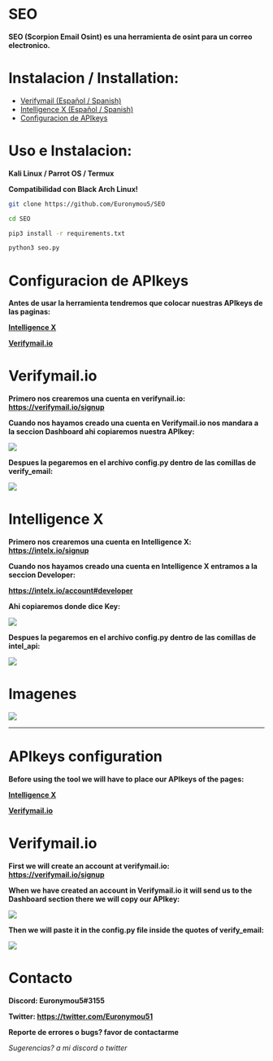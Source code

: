 # SEO
**SEO (Scorpion Email Osint) es una herramienta de osint para un correo electronico.**

# Instalacion / Installation:
- [Verifymail (Español / Spanish)](https://github.com/Euronymou5/SEO#verifymailio)
- [Intelligence X (Español / Spanish)](https://github.com/Euronymou5/SEO#intelligence-x)
- [Configuracion de APIkeys](https://github.com/Euronymou5/SEO#configuracion-de-apikeys)

# Uso e Instalacion:
**Kali Linux / Parrot OS / Termux**

**Compatibilidad con Black Arch Linux!**
```bash
git clone https://github.com/Euronymou5/SEO
```
```bash
cd SEO
```
```bash
pip3 install -r requirements.txt
```
```bash
python3 seo.py
```

# Configuracion de APIkeys
**Antes de usar la herramienta tendremos que colocar nuestras APIkeys de las paginas:**

**[Intelligence X](https://intelx.io/)**

**[Verifymail.io](https://verifymail.io/)**

# Verifymail.io

**Primero nos crearemos una cuenta en verifynail.io: https://verifymail.io/signup**

**Cuando nos hayamos creado una cuenta en Verifymail.io nos mandara a la seccion Dashboard ahi copiaremos nuestra APIkey:**

<img src="https://media.discordapp.net/attachments/995599976463859713/1007864227010195526/unknown.png?width=327&height=88">

**Despues la pegaremos en el archivo config.py dentro de las comillas de verify_email:**

<img src="https://media.discordapp.net/attachments/995599976463859713/1007865575176949870/unknown.png?width=227&height=43">

# Intelligence X

**Primero nos crearemos una cuenta en Intelligence X: https://intelx.io/signup**

**Cuando nos hayamos creado una cuenta en Intelligence X entramos a la seccion Developer:**

**https://intelx.io/account#developer**

**Ahi copiaremos donde dice Key:**

<img src="https://media.discordapp.net/attachments/995599976463859713/1007855445249101945/unknown.png?width=332&height=74">

**Despues la pegaremos en el archivo config.py dentro de las comillas de intel_api:**

<img src="https://media.discordapp.net/attachments/995599976463859713/1007866173272109106/unknown.png?width=206&height=41">

# Imagenes
<img src="https://media.discordapp.net/attachments/995599976463859713/1007888782613282826/seo.png?width=377&height=382">

--------------------

# APIkeys configuration
**Before using the tool we will have to place our APIkeys of the pages:**

**[Intelligence X](https://intelx.io/)**

**[Verifymail.io](https://verifymail.io/)**

# Verifymail.io

**First we will create an account at verifymail.io: https://verifymail.io/signup**

**When we have created an account in Verifymail.io it will send us to the Dashboard section there we will copy our APIkey:**

<img src="https://media.discordapp.net/attachments/995599976463859713/1007864227010195526/unknown.png?width=327&height=88">

**Then we will paste it in the config.py file inside the quotes of verify_email:**

<img src="https://media.discordapp.net/attachments/995599976463859713/1007865575176949870/unknown.png?width=227&height=43">

# Contacto
**Discord: Euronymou5#3155**

**Twitter: https://twitter.com/Euronymou51**

**Reporte de errores o bugs? favor de contactarme**

*Sugerencias? a mi discord o twitter*
